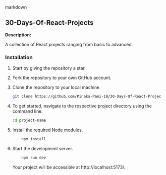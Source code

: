 markdown

## 30-Days-Of-React-Projects

**Description:**

A collection of React projects ranging from basic to advanced.

### Installation

1. Start by giving the repository a star.
2. Fork the repository to your own GitHub account.
3. Clone the repository to your local machine.

   ```sh
   git clone https://github.com/Pinaka-Pani-18/30-Days-Of-React-Projects.git
   ```

4. To get started, navigate to the respective project directory using the command line:

   ```sh
   cd project-name
   ```

5. Install the required Node modules.
   ```sh
       npm install
   ```
6. Start the development server.
   ```sh
       npm run dev
   ```
   Your project will be accessible at http://localhost:5173/.
